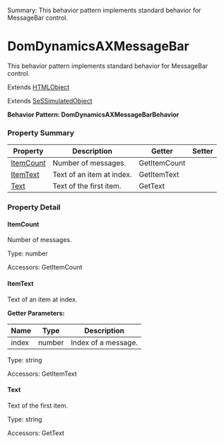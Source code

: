 Summary: This behavior pattern implements standard behavior for MessageBar control.

# DomDynamicsAXMessageBar

This behavior pattern implements standard behavior for MessageBar control.
 
Extends [HTMLObject](HTMLObject.md)

Extends [SeSSimulatedObject](SeSSimulatedObject.md)





**Behavior Pattern: DomDynamicsAXMessageBarBehavior**


<!-- ============================== property summary ========================== -->

	

### Property Summary

| **Property** | **Description** | **Getter** | **Setter** |
| ------------ | --------------- | ---------- | ---------- |
| [ItemCount](#ItemCount) | Number of messages. | GetItemCount |  |
| [ItemText](#ItemText) | Text of an item at index. | GetItemText |  |
| [Text](#Text) | Text of the first item. | GetText |  |



	
<!-- ============================== action summary ========================== -->


<!-- ============================== property detail ========================== -->
	
### Property Detail
		
<a name="ItemCount"></a>
#### ItemCount


Number of messages.

			
	
			
Type: number
			
			
Accessors: GetItemCount
			
		
<a name="ItemText"></a>
#### ItemText


Text of an item at index.

			
**Getter Parameters:**

| **Name** | **Type** | **Description** |
| -------- | -------- | --------------- |	
| index | number | Index of a message. |


	
			
Type: string
			
			
Accessors: GetItemText
			
		
<a name="Text"></a>
#### Text


Text of the first item.

			
	
			
Type: string
			
			
Accessors: GetText
			
		
	
	
<!-- ============================== action detail ========================== -->
		

